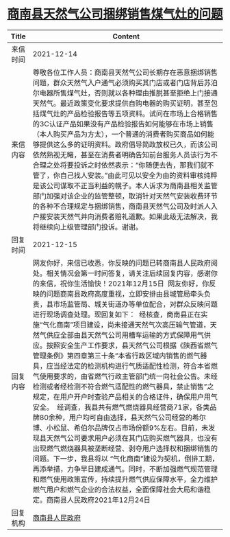 # <a href="http://www.shangluo.gov.cn/zmhd/ldxxxx.jsp?urltype=leadermail.LeaderMailContentUrl&wbtreeid=1112&leadermailid=8353">商南县天然气公司捆绑销售煤气灶的问题</a>
|Title|Content|
|:---:|---|
|来信时间|2021-12-14|
|来信内容|尊敬各位工作人员：商南县天然气公司长期存在恶意捆绑销售问题，群众天然气入户通气必须购买其门店或者门店背后苏泊尔电器所售煤气灶，否则就以各种理由推脱甚至拒绝上门接通天然气。最近政策变化要求提供自购电器的购买证明，甚至包括煤气灶的产品检验报告等五项资料。试问在市场上合格销售的3C认证产品如果没有产品检验报告如何能够在市场上销售（本人购买产品为方太），一个普通的消费者购买商品如何能够提供这么多的证明资料。政府倡导简政放权已久，而该公司依然熟视无睹，甚至在消费者明确告知前台服务人员该行为不合理之处将要投诉之时依然表示：“你随便去告，那我们就不管了，你自己找人安装。”由此可见以安全为由的资料审核纯粹是该公司谋取不正当利益的幌子。本人诉求为商南县相关监管部门加强对该企业的监管整顿，取消针对天然气安装收费环节的各种不合理规定与捆绑销售，商南县天然气公司及时派人入户接安装天然气并向消费者赔礼道歉。如果此级无法解决，我将继续向上级管理部门投诉。谢谢。|
|回复时间|2021-12-15|
|回复内容|网友你好，来信已收悉，你反映的问题已转商南县人民政府阅处。相关情况会第一时间答复，请关注后续回复内容，感谢你的来信，祝你生活愉快！2021年12月15日  网友你好，你反映的问题商南县政府高度重视，立即安排由县城管局牵头负责，县市场监管局、城关街道办等单位配合，对群众反映问题进行现场调查处理。现回复如下：  经核查，商南县正在实施“气化商南”项目建设，尚未接通天然气次高压输气管道，天然气供应全部由县天然气公司用槽车运输的方式保障用气供应。按照安全生产工作要求，县天然气公司根据《陕西省燃气管理条例》第四章第三十条“本省行政区域内销售的燃气器具，应当经法定的检测机构进行气质适配性检测，符合本省燃气使用要求的，由省燃气行政主管部门统一向社会公告。未经检测或者经检测不符合燃气适配性的燃气器具，禁止销售”之规定，在用户开户时查验产品相关的合格证件，确保用户用气安全。  经调查，我县共有燃气燃烧器具经营商71家，各类品牌80余种，用户均可自由选择，县天然气公司经营的希尔博、小松鼠、希伯尔品牌仅占市场份额9%左右。目前，未发现县天然气公司要求用户必须在其门店购买燃气器具，也没有出现燃气燃烧器具被垄断经营、剥夺用户选择权和捆绑销售的问题。下一步，我县将以 “气化商南”建设为契机，倒排工期，再添举措，力争早日建成通气。同时，不断加强燃气规范管理和燃气使用政策宣传，持续提升燃气供应保障水平，全力维护燃气用户和燃气企业的合法权益，全面保障社会大局和谐稳定。商南县人民政府2021年12月24日|
|回复机构|<a href="../../categories/agencies/商南县人民政府.md">商南县人民政府</a>|
